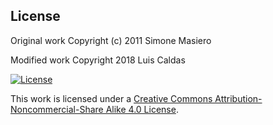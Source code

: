 ## License

Original work Copyright (c) 2011 Simone Masiero

Modified work Copyright 2018 Luis Caldas

[![License](http://i.creativecommons.org/l/by-nc-sa/4.0/au/88x31.png)](http://creativecommons.org/licenses/by-nc-sa/4.0/)

This work is licensed under a [Creative Commons Attribution-Noncommercial-Share Alike 4.0 License](http://creativecommons.org/licenses/by-nc-sa/4.0/).
